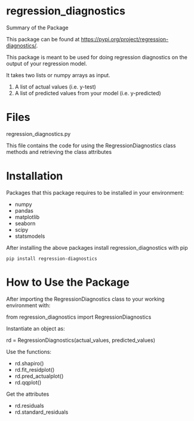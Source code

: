 # regression_diagnostics

Summary of the Package

This package can be found at https://pypi.org/project/regression-diagnostics/.

This package is meant to be used for doing regression diagnostics on the output of your regression model.

It takes two lists or numpy arrays as input.

1. A  list of actual values (i.e. y-test)
2. A list of predicted values from your model (i.e. y-predicted)

# Files

regression_diagnostics.py

This file contains the code for using the RegressionDiagnostics class methods and retrieving the class attributes

# Installation

Packages that this package requires to be installed in your environment:

- numpy
- pandas
- matplotlib
- seaborn
- scipy
- statsmodels

After installing the above packages install regression_diagnostics with pip

`pip install regression-diagnostics`

# How to Use the Package

After importing the RegressionDiagnostics class to your working environment with:

from regression_diagnostics import RegressionDiagnostics

Instantiate an object as:

rd = RegressionDiagnostics(actual_values, predicted_values)

Use the functions:

- rd.shapiro()
- rd.fit_residplot()
- rd.pred_actualplot()
- rd.qqplot()

Get the attributes

- rd.residuals
- rd.standard_residuals
